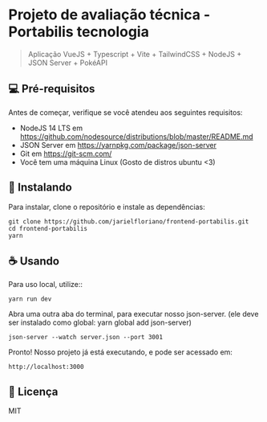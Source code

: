 # Projeto de avaliação técnica - Portabilis tecnologia

> Aplicação VueJS + Typescript + Vite + TailwindCSS + NodeJS + JSON Server + PokéAPI

## 💻 Pré-requisitos

Antes de começar, verifique se você atendeu aos seguintes requisitos:
<!---Estes são apenas requisitos de exemplo. Adicionar, duplicar ou remover conforme necessário--->
* NodeJS 14 LTS em https://github.com/nodesource/distributions/blob/master/README.md
* JSON Server em https://yarnpkg.com/package/json-server
* Git em https://git-scm.com/
* Você tem uma máquina Linux (Gosto de distros ubuntu <3)

## 🚀 Instalando

Para instalar, clone o repositório e instale as dependências:
```
git clone https://github.com/jarielfloriano/frontend-portabilis.git
cd frontend-portabilis
yarn 
```

## ☕ Usando

Para uso local, utilize::
```
yarn run dev
```

Abra uma outra aba do terminal, para executar nosso json-server. (ele deve ser instalado como global: yarn global add json-server)
```
json-server --watch server.json --port 3001
```

Pronto! Nosso projeto já está executando, e pode ser acessado em:
```
http://localhost:3000
```

## 📝 Licença

MIT
